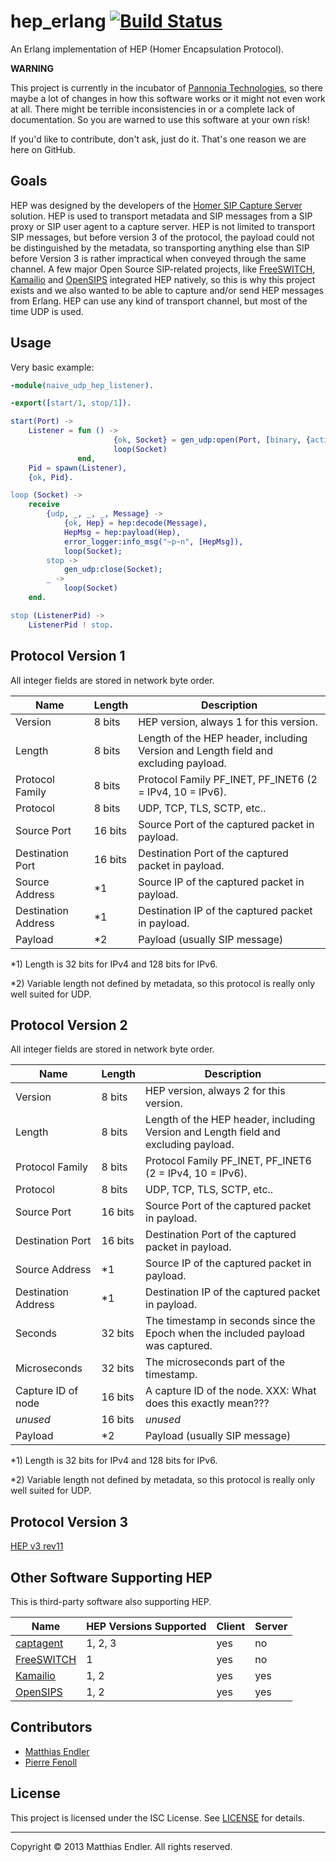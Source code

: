 hep_erlang [![Build Status](https://travis-ci.org/fenollp/hep_erlang.svg?branch=master)](https://travis-ci.org/fenollp/hep_erlang)
==========

An Erlang implementation of HEP (Homer Encapsulation Protocol).

**WARNING**

This project is currently in the incubator of
[Pannonia Technologies](http://www.pannonia-technologies.com), so there maybe
a lot of changes in how this software works or it might not even work at all.
There might be terrible inconsistencies in or a complete lack of documentation.
So you are warned to use this software at your own risk!

If you'd like to contribute, don't ask, just do it. That's one reason we are
here on GitHub.

Goals
-----

HEP was designed by the developers of the
[Homer SIP Capture Server](http://www.sipcapture.org) solution. HEP is used to
transport metadata and SIP messages from a SIP proxy or SIP user agent to a
capture server. HEP is not limited to transport SIP messages, but before
version 3 of the protocol, the payload could not be distinguished by the
metadata, so transporting anything else than SIP before Version 3 is rather
impractical when conveyed through the same channel. A few major Open Source
SIP-related projects, like [FreeSWITCH](http://www.freeswitch.org),
[Kamailio](http://www.kamailio.org) and [OpenSIPS](http://www.opensips.org)
integrated HEP natively, so this is why this project exists and we also wanted
to be able to capture and/or send HEP messages from Erlang. HEP can use any
kind of transport channel, but most of the time UDP is used.


Usage
-----

Very basic example:

```erlang
-module(naive_udp_hep_listener).

-export([start/1, stop/1]).

start(Port) ->
    Listener = fun () ->
                       {ok, Socket} = gen_udp:open(Port, [binary, {active,true}]),
                       loop(Socket)
               end,
    Pid = spawn(Listener),
    {ok, Pid}.

loop (Socket) ->
    receive
        {udp, _, _, _, Message} ->
            {ok, Hep} = hep:decode(Message),
            HepMsg = hep:payload(Hep),
            error_logger:info_msg("~p~n", [HepMsg]),
            loop(Socket);
        stop ->
            gen_udp:close(Socket);
        _ ->
            loop(Socket)
    end.

stop (ListenerPid) ->
    ListenerPid ! stop.
```

Protocol Version 1
------------------

All integer fields are stored in network byte order.

| Name                | Length   | Description                                                                         |
|---------------------|----------|-------------------------------------------------------------------------------------|
| Version             |  8 bits  | HEP version, always 1 for this version.                                             |
| Length              |  8 bits  | Length of the HEP header, including Version and Length field and excluding payload. |
| Protocol Family     |  8 bits  | Protocol Family PF_INET, PF_INET6 (2 = IPv4, 10 = IPv6).                            |
| Protocol            |  8 bits  | UDP, TCP, TLS, SCTP, etc..                                                          |
| Source Port         | 16 bits  | Source Port of the captured packet in payload.                                      |
| Destination Port    | 16 bits  | Destination Port of the captured packet in payload.                                 |
| Source Address      | *1       | Source IP of the captured packet in payload.                                        |
| Destination Address | *1       | Destination IP of the captured packet in payload.                                   |
| Payload             | *2       | Payload (usually SIP message)                                                       |

*1) Length is 32 bits for IPv4 and 128 bits for IPv6.

*2) Variable length not defined by metadata, so this protocol is really only well suited for UDP.

Protocol Version 2
------------------

All integer fields are stored in network byte order.

| Name                | Length   | Description                                                                         |
|---------------------|----------|-------------------------------------------------------------------------------------|
| Version             |  8 bits  | HEP version, always 2 for this version.                                             |
| Length              |  8 bits  | Length of the HEP header, including Version and Length field and excluding payload. |
| Protocol Family     |  8 bits  | Protocol Family PF_INET, PF_INET6 (2 = IPv4, 10 = IPv6).                            |
| Protocol            |  8 bits  | UDP, TCP, TLS, SCTP, etc..                                                          |
| Source Port         | 16 bits  | Source Port of the captured packet in payload.                                      |
| Destination Port    | 16 bits  | Destination Port of the captured packet in payload.                                 |
| Source Address      | *1       | Source IP of the captured packet in payload.                                        |
| Destination Address | *1       | Destination IP of the captured packet in payload.                                   |
| Seconds             | 32 bits  | The timestamp in seconds since the Epoch when the included payload was captured.    |
| Microseconds        | 32 bits  | The microseconds part of the timestamp.                                             |
| Capture ID of node  | 16 bits  | A capture ID of the node. XXX: What does this exactly mean???                       |
| *unused*            | 16 bits  | *unused*                                                                            |
| Payload             | *2       | Payload (usually SIP message)                                                       |

*1) Length is 32 bits for IPv4 and 128 bits for IPv6.

*2) Variable length not defined by metadata, so this protocol is really only well suited for UDP.

Protocol Version 3
------------------

[HEP v3 rev11](http://hep.sipcapture.org/hepfiles/HEP3_rev11.pdf)

Other Software Supporting HEP
-----------------------------

This is third-party software also supporting HEP.

| Name                                            | HEP Versions Supported | Client | Server |
|-------------------------------------------------|------------------------|--------|--------|
| [captagent](http://code.google.com/p/captagent) | 1, 2, 3                | yes    | no     |
| [FreeSWITCH](http://www.freeswitch.org)         | 1                      | yes    | no     |
| [Kamailio](http://www.kamailio.org)             | 1, 2                   | yes    | yes    |
| [OpenSIPS](http://www.opensips.org)             | 1, 2                   | yes    | yes    |

Contributors
------------

- [Matthias Endler](https://github.com/matthias-endler)
- [Pierre Fenoll](https://github.com/fenollp)

License
-------

This project is licensed under the ISC License. See [LICENSE](LICENSE) for details.

---

Copyright &#169; 2013 Matthias Endler. All rights reserved.

